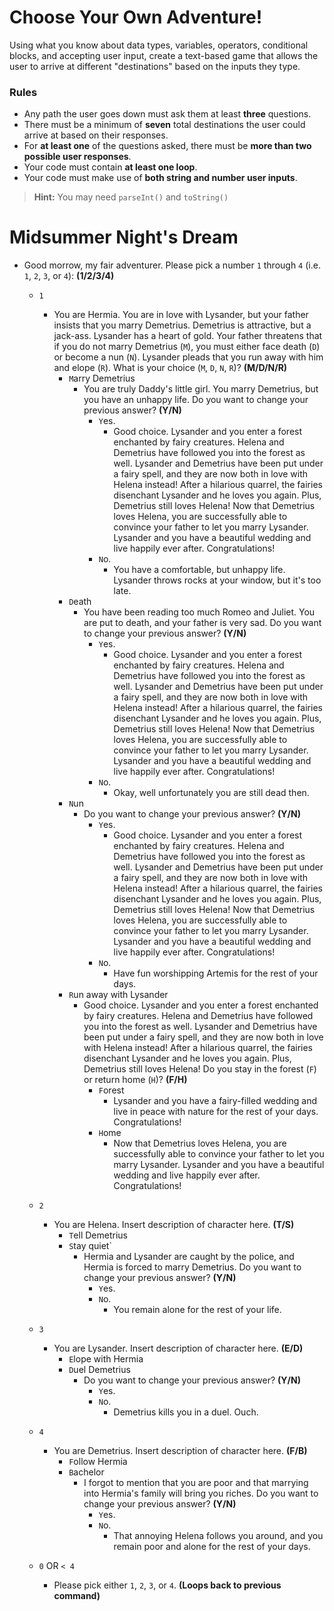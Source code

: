 # Choose Your Own Adventure!

Using what you know about data types, variables, operators, conditional blocks, and accepting user input, create a text-based game that allows the user to arrive at different "destinations" based on the inputs they type.

### Rules
* Any path the user goes down must ask them at least **three** questions.
* There must be a minimum of **seven** total destinations the user could arrive at based on their responses.
* For **at least one** of the questions asked, there must be **more than two possible user responses**.
* Your code must contain **at least one loop**.
* Your code must make use of **both string and number user inputs**.
> **Hint:** You may need `parseInt()` and `toString()`

# Midsummer Night's Dream

* Good morrow, my fair adventurer. Please pick a number `1` through `4` (i.e. `1`, `2`, `3`, or `4`): **(1/2/3/4)**
    * `1`
      * You are Hermia. You are in love with Lysander, but your father insists that you marry Demetrius. Demetrius is attractive, but a jack-ass. Lysander has a heart of gold. Your father threatens that if you do not marry Demetrius (`M`), you must either face death (`D`) or become a nun (`N`). Lysander pleads that you run away with him and elope (`R`). What is your choice (`M`, `D`, `N`, `R`)?  **(M/D/N/R)**
          * `M`arry Demetrius
              * You are truly Daddy's little girl. You marry Demetrius, but you have an unhappy life. Do you want to change your previous answer? **(Y/N)**
                  * `Y`es.
                      * Good choice. Lysander and you enter a forest enchanted by fairy creatures. Helena and Demetrius have followed you into the forest as well. Lysander and Demetrius have been put under a fairy spell, and they are now both in love with Helena instead! After a hilarious quarrel, the fairies disenchant Lysander and he loves you again. Plus, Demetrius still loves Helena! Now that Demetrius loves Helena, you are successfully able to convince your father to let you marry Lysander. Lysander and you have a beautiful wedding and live happily ever after. Congratulations!
                  * `N`o.
                      * You have a comfortable, but unhappy life. Lysander throws rocks at your window, but it's too late.
          * `D`eath
              * You have been reading too much Romeo and Juliet. You are put to death, and your father is very sad. Do you want to change your previous answer? **(Y/N)**
                  * `Y`es.
                      * Good choice. Lysander and you enter a forest enchanted by fairy creatures. Helena and Demetrius have followed you into the forest as well. Lysander and Demetrius have been put under a fairy spell, and they are now both in love with Helena instead! After a hilarious quarrel, the fairies disenchant Lysander and he loves you again. Plus, Demetrius still loves Helena! Now that Demetrius loves Helena, you are successfully able to convince your father to let you marry Lysander. Lysander and you have a beautiful wedding and live happily ever after. Congratulations!
                  * `N`o.
                      * Okay, well unfortunately you are still dead then.
          * `N`un
              *  Do you want to change your previous answer? **(Y/N)**
                  * `Y`es.
                      * Good choice. Lysander and you enter a forest enchanted by fairy creatures. Helena and Demetrius have followed you into the forest as well. Lysander and Demetrius have been put under a fairy spell, and they are now both in love with Helena instead! After a hilarious quarrel, the fairies disenchant Lysander and he loves you again. Plus, Demetrius still loves Helena! Now that Demetrius loves Helena, you are successfully able to convince your father to let you marry Lysander. Lysander and you have a beautiful wedding and live happily ever after. Congratulations!
                  * `N`o.
                      * Have fun worshipping Artemis for the rest of your days.
          * `R`un away with Lysander
              * Good choice. Lysander and you enter a forest enchanted by fairy creatures. Helena and Demetrius have followed you into the forest as well. Lysander and Demetrius have been put under a fairy spell, and they are now both in love with Helena instead! After a hilarious quarrel, the fairies disenchant Lysander and he loves you again. Plus, Demetrius still loves Helena! Do you stay in the forest (`F`) or return home (`H`)? **(F/H)**
                  * `F`orest
                      * Lysander and you have a fairy-filled wedding and live in peace with nature for the rest of your days. Congratulations!
                  * `H`ome
                      * Now that Demetrius loves Helena, you are successfully able to convince your father to let you marry Lysander. Lysander and you have a beautiful wedding and live happily ever after. Congratulations!

    * `2`
      * You are Helena. Insert description of character here. **(T/S)**
          * `T`ell Demetrius
          * `S`tay quiet`
              * Hermia and Lysander are caught by the police, and Hermia is forced to marry Demetrius. Do you want to change your previous answer? **(Y/N)**
                  * `Y`es.
                  * `N`o.
                      * You remain alone for the rest of your life.

    * `3`
      * You are Lysander. Insert description of character here. **(E/D)**
          * `E`lope with Hermia
          * `D`uel Demetrius
              * Do you want to change your previous answer? **(Y/N)**
                  * `Y`es.
                  * `N`o.
                      * Demetrius kills you in a duel. Ouch.

    * `4`
      * You are Demetrius. Insert description of character here. **(F/B)**
          * `F`ollow Hermia
          * `B`achelor
              * I forgot to mention that you are poor and that marrying into Hermia's family will bring you riches. Do you want to change your previous answer? **(Y/N)**
                  * `Y`es.
                  * `N`o.
                      * That annoying Helena follows you around, and you remain poor and alone for the rest of your days.

    * `0` OR `< 4`
      * Please pick either `1`, `2`, `3`, or `4`. **(Loops back to previous command)**
